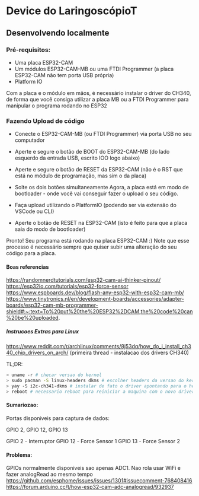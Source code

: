# Device do LaringoscópioT

## Desenvolvendo localmente

### Pré-requisitos:


- Uma placa ESP32-CAM
- Um módulos ESP32-CAM-MB ou uma FTDI Programmer (a placa ESP32-CAM não tem porta USB própria)
- Platform IO

Com a placa e o módulo em mãos, é necessário instalar o driver do CH340, de forma que você consiga utilizar a placa MB ou a FTDI Programmer para manipular o programa rodando no ESP32


### Fazendo Upload de código

- Conecte o ESP32-CAM-MB (ou FTDI Programmer) via porta USB no seu computador
- Aperte e segure o botão de BOOT do ESP32-CAM-MB (do lado esquerdo da entrada USB, escrito IOO logo abaixo)
- Aperte e segure o botão de RESET da ESP32-CAM (não é o RST que está no módulo de programação, mas sim o da placa)
- Solte os dois botões simultaneamente
Agora, a placa está em modo de bootloader - onde você vai conseguir fazer o upload o seu código.

- Faça upload utilizando o PlatformIO (podendo ser via extensão do VSCode ou CLI)
- Aperte o botão de RESET na ESP32-CAM (isto é feito para que a placa saia do modo de bootloader)

Pronto! Seu programa está rodando na placa ESP32-CAM :)
Note que esse processo é necessário sempre que quiser subir uma alteração do seu código para a placa.

#### Boas referencias

https://randomnerdtutorials.com/esp32-cam-ai-thinker-pinout/
https://esp32io.com/tutorials/esp32-force-sensor
https://www.espboards.dev/blog/flash-any-esp32-with-esp32-cam-mb/
https://www.tinytronics.nl/en/development-boards/accessories/adapter-boards/esp32-cam-mb-programmer-shield#:~:text=To%20put%20the%20ESP32%2DCAM,the%20code%20can%20be%20uploaded.

##### Instrucoes Extras para Linux
https://www.reddit.com/r/archlinux/comments/8j53dq/how_do_i_install_ch340_chip_drivers_on_arch/ (primeira thread - instalacao dos drivers CH340)

TL;DR: 
```sh
> uname -r # checar versao do kernel
> sudo pacman -S linux-headers dkms # escolher headers da versao do kernel 
> yay -S i2c-ch341-dkms # instalar de fato o driver apontando para o header do kernel atual
> reboot # necessario reboot para reiniciar a maquina com o novo driver
``` 

#### Sumariozao:

Portas disponiveis para captura de dados:

GPIO 2, GPIO 12, GPIO 13

GPIO 2 - Interruptor
GPIO 12 - Force Sensor 1
GPIO 13 - Force Sensor 2

#### Problema:

GPIOs normalmente disponiveis sao apenas ADC1. Nao rola usar WiFi e fazer analogRead ao mesmo tempo
https://github.com/esphome/issues/issues/1301#issuecomment-768408416
https://forum.arduino.cc/t/how-esp32-cam-adc-analogread/932937

